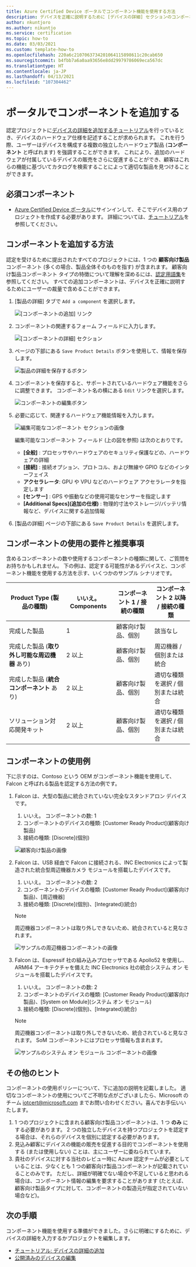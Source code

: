 ```yaml
---
title: Azure Certified Device ポータルでコンポーネント機能を使用する方法
description: デバイスを正確に説明するために [デバイスの詳細] セクションのコンポーネント機能を最適に使用する方法についてのガイド
author: nkuntjoro
ms.author: nikuntjo
ms.service: certification
ms.topic: how-to
ms.date: 03/03/2021
ms.custom: template-how-to
ms.openlocfilehash: 220a6c2107063734201064115898611c20cab650
ms.sourcegitcommit: b4fbb7a6a0aa93656e8dd29979786069eca567dc
ms.translationtype: HT
ms.contentlocale: ja-JP
ms.lasthandoff: 04/13/2021
ms.locfileid: "107304462"
---
```

# <a name="add-components-on-the-portal"></a>ポータルでコンポーネントを追加する

認定プロジェクトに[デバイスの詳細を追加するチュートリアル](tutorial-02-adding-device-details.md)を行っているとき、デバイスのハードウェア仕様を記述することが求められます。 これを行う際、ユーザーはデバイスを構成する複数の独立したハードウェア製品 (**コンポーネント** と呼ばれます) を強調することができます。 これにより、追加のハードウェアが付属しているデバイスの販売をさらに促進することができ、顧客はこれらの機能に基づいてカタログを検索することによって適切な製品を見つけることができます。

## <a name="prerequisites"></a>必須コンポーネント

- [Azure Certified Device ポータル](https://certify.azure.com)にサインインして、そこでデバイス用のプロジェクトを作成する必要があります。 詳細については、[チュートリアル](tutorial-01-creating-your-project.md)を参照してください。

## <a name="how-to-add-components"></a>コンポーネントを追加する方法

認定を受けるために提出されたすべてのプロジェクトには、1 つの **顧客向け製品** コンポーネント (多くの場合、製品全体そのものを指す) が含まれます。 顧客向け製品コンポーネント タイプの特徴について理解を深めるには、[認定用語集](./resources-glossary.md)を参照してください。 すべての追加コンポーネントは、デバイスを正確に説明するためにユーザーの裁量で含めることができます。

1. [製品の詳細] タブで `Add a component` を選択します。

    ![[コンポーネントの追加] リンク](./media/images/add-a-component-link.png)

1. コンポーネントの関連するフォーム フィールドに入力します。

    ![[コンポーネントの詳細] セクション](./media/images/component-details-section.png)

1. ページの下部にある `Save Product Details` ボタンを使用して、情報を保存します。  

    ![製品の詳細を保存するボタン](./media/images/save-product-details-button.png)

1. コンポーネントを保存すると、サポートされているハードウェア機能をさらに調整できます。 コンポーネント名の横にある `Edit` リンクを選択します。  

    ![コンポーネントの編集ボタン](./media/images/component-edit.png)

1. 必要に応じて、関連するハードウェア機能情報を入力します。  

    ![編集可能なコンポーネント セクションの画像](./media/images/component-selection-area.png)  

    編集可能なコンポーネント フィールド (上の図を参照) は次のとおりです。

    - **[全般]** : プロセッサやハードウェアのセキュリティ保護などの、ハードウェアの詳細
    - **[接続]** : 接続オプション、プロトコル、および無線や GPIO などのインターフェイス
    - **アクセラレータ**: GPU や VPU などのハードウェア アクセラレータを指定します
    - **[センサー]** : GPS や振動などの使用可能なセンサーを指定します
    - **[Additional Specs]\(追加の仕様\)** : 物理的寸法やストレージ/バッテリ情報など、デバイスに関する追加情報

1. [製品の詳細] ページの下部にある `Save Product Details` を選択します。

## <a name="component-use-requirements-and-recommendations"></a>コンポーネントの使用の要件と推奨事項

含めるコンポーネントの数や使用するコンポーネントの種類に関して、ご質問をお持ちかもしれません。 下の例は、認定する可能性があるデバイスと、コンポーネント機能を使用する方法を示す、いくつかのサンプル シナリオです。

| Product Type (製品の種類)                                       | いいえ。 Components | コンポーネント 1 / 接続の種類      | コンポーネント 2 以降 / 接続の種類                    |
|----------------------------------------------------|------------|----------------------------------|--------------------------------------------------|
| 完成した製品                                   | 1          | 顧客向け製品、個別 | 該当なし                                              |
| 完成した製品 (**取り外し可能な周辺機器** あり) | 2 以上  | 顧客向け製品、個別 | 周辺機器 / 個別または統合              |
| 完成した製品 (**統合コンポーネント** あり)  | 2 以上  | 顧客向け製品、個別 | 適切な種類を選択 / 個別または統合 |
| ソリューション対応開発キット                             | 2 以上  | 顧客向け製品、個別 | 適切な種類を選択 / 個別または統合 |

## <a name="example-component-usage"></a>コンポーネントの使用例

下に示すのは、Contoso という OEM がコンポーネント機能を使用して、Falcon と呼ばれる製品を認定する方法の例です。

1. Falcon は、大型の製品に統合されていない完全なスタンドアロン デバイスです。
    1. いいえ。 コンポーネントの数: 1
    1. コンポーネントのデバイスの種類: [Customer Ready Product]\(顧客向け製品\)
    1. 接続の種類: [Discrete]\(個別\)

     ![顧客向け製品の画像](./media/images/customer-ready-product.png)

1. Falcon は、USB 経由で Falcon に接続される、INC Electronics によって製造された統合型周辺機器カメラ モジュールを搭載したデバイスです。
    1. いいえ。 コンポーネントの数: 2
    1. コンポーネントのデバイスの種類: [Customer Ready Product]\(顧客向け製品\)、[周辺機器]
    1. 接続の種類: [Discrete]\(個別\)、[Integrated]\(統合\)
    
    > [!Note]
    > 周辺機器コンポーネントは取り外しできないため、統合されていると見なされます。

     ![サンプルの周辺機器コンポーネントの画像](./media/images/peripheral.png)

1. Falcon は、Espressif 社の組み込みプロセッサである Apollo52 を使用し、ARM64 アーキテクチャを備えた INC Electronics 社の統合システム オン モジュールを搭載したデバイスです。
    1. いいえ。 コンポーネントの数: 2
    1. コンポーネントのデバイスの種類: [Customer Ready Product]\(顧客向け製品\)、[System on Module]\(システム オン モジュール\)
    1. 接続の種類: [Discrete]\(個別\)、[Integrated]\(統合\)

    > [!Note]
    > 周辺機器コンポーネントは取り外しできないため、統合されていると見なされます。 SoM コンポーネントにはプロセッサ情報も含まれます。

     ![サンプルのシステム オン モジュール コンポーネントの画像 ](./media/images/system-on-module.png)

## <a name="additional-tips"></a>その他のヒント

コンポーネントの使用ポリシーについて、下に追加の説明を記載しました。 適切なコンポーネントの使用についてご不明な点がございましたら、Microsoft のチーム [iotcert@microsoft.com](mailto:iotcert@microsoft.com) までお問い合わせください。喜んでお手伝いいたします。

1. 1 つのプロジェクトに含まれる顧客向け製品コンポーネントは、1 つ **のみ** にする必要があります。 2 つの独立したデバイスを持つプロジェクトを認定する場合は、それらのデバイスを個別に認定する必要があります。
1. 見込み顧客にデバイスの機能の販売を促進する目的でコンポーネントを使用する (または使用しない) ことは、主にユーザーに委ねられています。
1. 貴社のデバイスに対する当社のレビュー時に Azure 認定チームが必要としていることは、少なくとも 1 つの顧客向け製品コンポーネントが記載されていることのみです。 ただし、詳細が明確でない場合や不足していると思われる場合は、コンポーネント情報の編集を要求することがあります (たとえば、顧客向け製品タイプに対して、コンポーネントの製造元が指定されていない場合など)。

## <a name="next-steps"></a>次の手順

コンポーネント機能を使用する準備ができました。さらに明確にするために、デバイスの詳細を入力するかプロジェクトを編集します。

- [チュートリアル: デバイスの詳細の追加](tutorial-02-adding-device-details.md)
- [公開済みのデバイスの編集](how-to-edit-published-device.md)

